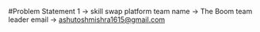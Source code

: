 #Problem Statement 1 -> skill swap platform
team name -> The Boom
team leader email -> ashutoshmishra1615@gmail.com

